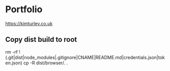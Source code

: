 # Portfolio

https://kimturley.co.uk


## Copy dist build to root

  rm -rf !(.git|dist|node_modules|.gitignore|CNAME|README.md|credentials.json|token.json)
  cp -R dist/browser/. .
